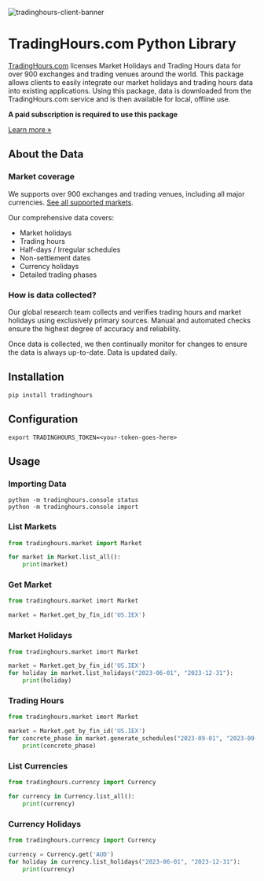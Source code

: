 ![tradinghours-client-banner](https://github.com/tradinghours/tradinghours-python/assets/2868028/839859a1-ff8c-48a3-8ed9-7e11a76ee446)

# TradingHours.com Python Library

[TradingHours.com](https://www.tradinghours.com) licenses Market Holidays and Trading Hours data for over 900 exchanges and trading venues around the world.
This package allows clients to easily integrate our market holidays and trading hours data into existing applications.
Using this package, data is downloaded from the TradingHours.com service and is then available for local, offline use.

**A paid subscription is required to use this package**

[Learn more »](https://www.tradinghours.com/data)

## About the Data

### Market coverage

We supports over 900 exchanges and trading venues, including all major currencies.
[See all supported markets](https://www.tradinghours.com/coverage).

Our comprehensive data covers:

- Market holidays
- Trading hours
- Half-days / Irregular schedules
- Non-settlement dates
- Currency holidays
- Detailed trading phases

### How is data collected?

Our global research team collects and verifies trading hours and market holidays using exclusively primary sources.
Manual and automated checks ensure the highest degree of accuracy and reliability.

Once data is collected, we then continually monitor for changes to ensure the data is always up-to-date.
Data is updated daily.

## Installation

```console
pip install tradinghours
```

## Configuration

```console
export TRADINGHOURS_TOKEN=<your-token-goes-here>
```

## Usage

### Importing Data

```console
python -m tradinghours.console status
python -m tradinghours.console import
```

### List Markets

```python
from tradinghours.market import Market

for market in Market.list_all():
    print(market)
```

### Get Market

```python
from tradinghours.market imort Market

market = Market.get_by_fin_id('US.IEX')
```

### Market Holidays

```python
from tradinghours.market imort Market

market = Market.get_by_fin_id('US.IEX')
for holiday in market.list_holidays("2023-06-01", "2023-12-31"):
    print(holiday)
```

### Trading Hours

```python
from tradinghours.market imort Market

market = Market.get_by_fin_id('US.IEX')
for concrete_phase in market.generate_schedules("2023-09-01", "2023-09-30"):
    print(concrete_phase)
```

### List Currencies

```python
from tradinghours.currency import Currency

for currency in Currency.list_all():
    print(currency)
```

### Currency Holidays

```python
from tradinghours.currency import Currency

currency = Currency.get('AUD')
for holiday in currency.list_holidays("2023-06-01", "2023-12-31"):
    print(currency)
```
